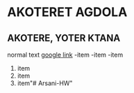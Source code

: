 # AKOTERET AGDOLA
## AKOTERE, YOTER KTANA


normal text
[google link](www.google.com)
-item
-item
-item

1. item
2. item
3. item"# Arsani-HW" 
